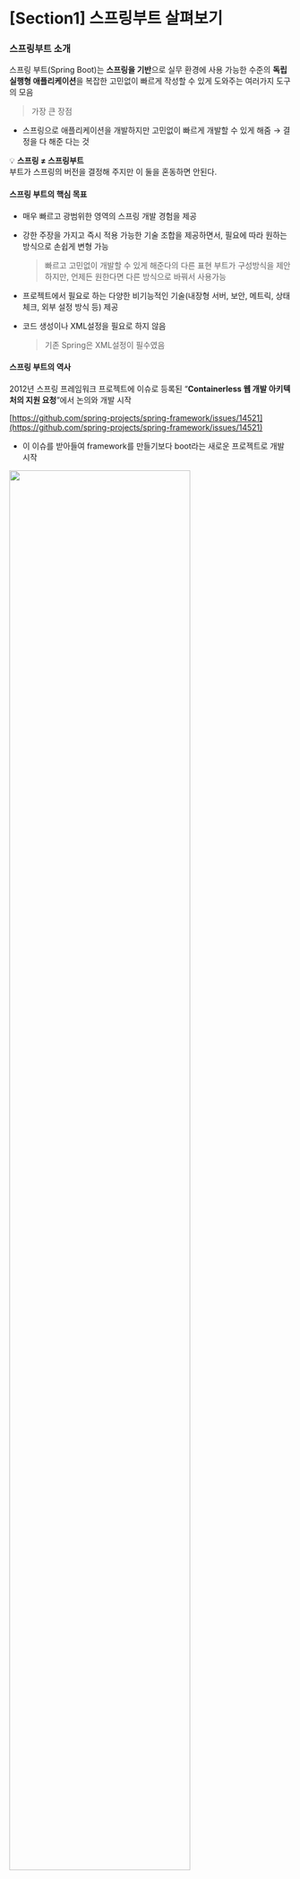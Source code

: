 # [Section1] 스프링부트 살펴보기

### 스프링부트 소개

스프링 부트(Spring Boot)는 **스프링을 기반**으로 실무 환경에 사용 가능한 수준의 **독립 실행형 애플리케이션**을 복잡한 고민없이 빠르게 작성할 수 있게 도와주는 여러가지 도구의 모음

> 가장 큰 장점
- 스프링으로 애플리케이션을 개발하지만 고민없이 빠르게 개발할 수 있게 해줌 → 결정을 다 해준 다는 것
> 

<aside>
    
💡 **스프링 ≠ 스프링부트**    
   부트가 스프링의 버전을 결정해 주지만 이 둘을 혼동하면 안된다.

</aside>

#### 스프링 부트의 핵심 목표

- 매우 빠르고 광범위한 영역의 스프링 개발 경험을 제공
- 강한 주장을 가지고 즉시 적용 가능한 기술 조합을 제공하면서, 필요에 따라 원하는 방식으로 손쉽게 변형 가능
    
    > 빠르고 고민없이 개발할 수 있게 해준다의 다른 표현
    부트가 구성방식을 제안하지만, 언제든 원한다면 다른 방식으로 바꿔서 사용가능
    > 
- 프로젝트에서 필요로 하는 다양한 비기능적인 기술(내장형 서버, 보안, 메트릭, 상태 체크, 외부 설정 방식 등) 제공
- 코드 생성이나 XML설정을 필요로 하지 않음
    
    > 기존 Spring은 XML설정이 필수였음
    > 

#### 스프링 부트의 역사

2012년 스프링 프레임워크 프로젝트에 이슈로 등록된 “**Containerless 웹 개발 아키텍처의 지원 요청**”에서 논의와 개발 시작

[https://github.com/spring-projects/spring-framework/issues/14521](https://github.com/spring-projects/spring-framework/issues/14521)

- 이 이슈를 받아들여 framework를 만들기보다 boot라는 새로운 프로젝트로 개발 시작

<img src="img/Section1/3.51.17.png" width="80%">

---

### 컨테이너리스 개발

#### “컨테이너 없는” 웹 어플리케이션 아키텍처란?

- Serverless와 유사하다.
- 그렇다면 Container가 무엇인가?
    - WebContainer
      
       <img src="img/Section1/3.58.44.png" width="80%">
      
        - 웹컴포넌트를 관리 (웹컴포넌트를 메모리에 올리고 동작하도록 life cycle관리)
            - 하나가 아닌 여러 개의 웹컴포넌트들을 관리한다.
        - 요청이 들어오면 알맞은 컴포넌트에게 요청을 넘겨준다.
            - 웹컴포넌트를 선택하는 작업 : 라우팅, 매핑(handler mapping)
- 이를 자바용어로 바꿔보자

    <img src="img/Section1/5.24.18.png" width="80%">
  
    - 유명한 Servlet Container : 톰캣
    - 서블릿들을 여러개띄워놓고 mapping정보를 넣으면 요청에 따라 특정 서블릿이 요청을 처리하고 응답을 생성하여 돌려주는 서블릿 컨테이너가 존재한다.
- 하지만 너무 제한적이다. 좀더 나은방법으로 개발을 하고싶다 → **스프링프레임워크**

    <img src="img/Section1/5.30.45.png" width="80%">
  
    - 스프링도 컨테이너다. Spring Container는 Servlet Container 뒤에존재한다.
    - 어떤 기능을 담당하는 컴포넌트 = Java Bean
    - 서블릿을 통해 들어온 요청을 Bean들에게 넘기고 동작함
    - 하지만 스프링어플리케이션 개발에만 집중을 하면 좋을텐데, 동작을 시키려면 **서블릿 컨테이너**를 무조건 띄워야함.
        - 서블릿 컨테이너는 오래된 기술이며 다양한 설정 및 배포 방법 학습을 요구함
            
            > 서블릿 컨테이너설치, WAR 폴더구조, web.xml, WAR빌드, 컨테이너로 배치, 포트 설정, 클래스로더, 로깅 등..
            > 
        - 개발 외에 신경써야 할 부분이 너무 많다.
        - 또한 서블릿 컨테이너는 표준 스펙이고 그거를 구현한 제품을 가져다 써야하기 때문에
            - 만약 톰캣에서 다른걸로 바꾼다? 하면 그에 대한 러닝커브가 너무 큼.
- 그래서 서블릿컨테이너가 없는 컨테이너리스 웹아키텍처를 만들었으면 좋겠다. → **스프링부트**
    - 서블릿컨테이너라는게 웹 어플리케이션에 필요 하지만, 이거를 설치하고 관리하는 데에 개발자가 시간을 들이고 지식을 학습하고 적용하는 수고를 제거함.
    
       <img src="img/Section1/5.36.01.png" width="80%">
      
    - 나중에 필요하면 서블릿컨테이너를 커스터마이징 할 수 있음.
        - 하지만 일단 몰라도됨.
        - 스프링컨테이너만 안다면 웹 환경에서 동작하는 스프링 웹어플리케이션을 만들 수 있다.
    - 스프링부트 이용 시 main메서드만 실행해주면 알아서 전부 실행됨. → **독립실행형**(standalone)

---

### Opinionated

> 내가 다 정해줄게 일단 개발만 해
> 

#### 스프링 프레임워크의 설계철학

- 극단적인 **유연함** 추구
- 다양한 관점을 수용
- Not opinionated
- 수많은 선택지를 다 포용

→ 주장을 강하게 고집하지 않아. 모든 선택지를 포용할게.

> 하지만 개발자가 직접 선택하고 적용하고 따져보는데 시간이 오래걸림.
> 

#### 스프링부트의 설계 철학

- Opinionated - 자기 주장이 강한, 자기 의견을 고집하는, 독선적인
- 일단 정해주는 대로 **빠르게 개발**하고 고민은 나중에
- 스프링을 잘 활용하는 뛰어난 방법을 제공 (Best Practice)

#### 사용 기술과 의존 라이브러리 결정

- 업계에서 검증된 스프링 생태계 프로젝트, 표준 자바 기술, 오픈소스 기술의 종류와 의존관계, 사용버전을 정해줌
- 각 기술을 스프링에 적용하는 방식(DI 구성)과 디폴트 설정값 제공
    - 기술에 대한 고민을 하지 않아도 됨

#### 유연한 확장

- 스프링 부트에 내장된 디폴트 구성을 커스터마이징하는 매우 자연스럽고 유연한 방법 제공
- 스프링 부트가 스프링을 사용하는 방식을 이해한다면 언제라도 스프링부트를 제거하고 원하는 방식으로 재구성 가능
- 스프링 부트처럼 기술과 구성을 간편하게 제공하는 나만의 스프링 부트 모듈도 작성 가능

---

### 스프링부트의 이해

#### 스프링부트를 이용한 개발 방법

- 부트가 결정한 기술과 수정, 디폴트 설정을 수용
- 외부설정 파일을 이용한 설정 변경 방법을 활용
- 아주 빠르게 개발을 시작할 수 있다
- 하지만…

#### 스프링 부트를 이용한 개발의 오해와 한계

- 애플리케이션 기능 코드만 잘 작성하면 된다.
    - 처음에는 맞을 수도있지만 아니다.
- 스프링을 몰라도 개발을 잘 할 수있다.
- 스프링부트가 직접적으로 보여주지 않는 것은 몰라도된다
- 뭔가 기술적인 필요가 생기면 검색을 해서 해결한다.

#### 스프링 부트를 이해하게 되면?

- 스프링 부트가 스프링의 기술을 어떻게 활용하는지 배우고 응용할 수 있다.
- 스프링 부트가 선택한 기술, 자동으로 만들어주는 구성, 디폴트 설정이 어떤 것인지 확인할 수 있다.
- 필요할 때 부트의 기본 구성을 수정하거나, 확장할 수 있다.
- 나만의 **스프링 부트 모듈**을 만들어 활용할 수 있다.

#### 강의의 목표

- 스프링 부트로 만든 스프링 애플리케이션의 기술과 구성 정보를 직접 확인할 수 있다.
- 적용 가능한 설정 항목을 파악할 수 있다
- 직접 만든 빈 구성 정보를 활용하고 그에 따른 변화를 분석할 수 있다.
- 스프링 부트의 기술을 꼼꼼히 살펴볼 수 있다.

<img src="img/Section1/6.02.08.png" width="80%">
